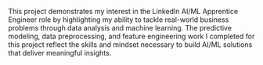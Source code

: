 This project demonstrates my interest in the LinkedIn AI/ML Apprentice Engineer role by highlighting my ability to tackle real-world business problems through data analysis and machine learning. The predictive modeling, data preprocessing, and feature engineering work I completed for this project reflect the skills and mindset necessary to build AI/ML solutions that deliver meaningful insights.
